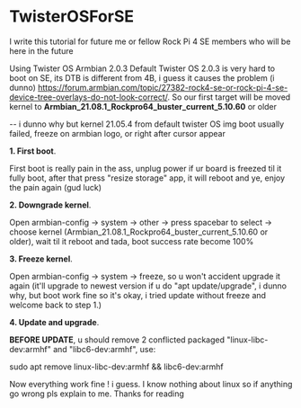 # TwisterOSForSE
I write this tutorial for future me or fellow Rock Pi 4 SE members who will be here in the future

Using Twister OS Armbian 2.0.3
Default Twister OS 2.0.3 is very hard to boot on SE, its DTB is different from 4B, i guess it causes the problem (i dunno)
https://forum.armbian.com/topic/27382-rock4-se-or-rock-pi-4-se-device-tree-overlays-do-not-look-correct/.
So our first target will be moved kernel to **Armbian_21.08.1_Rockpro64_buster_current_5.10.60** or older 

-- i dunno why but kernel 21.05.4 from default twister OS img boot usually failed, freeze on armbian logo, or right after cursor appear 

**1. First boot**.

First boot is really pain in the ass, unplug power if ur board is freezed til it fully boot, after that press "resize storage" app, it will reboot and ye, enjoy the pain again (gud luck)

**2. Downgrade kernel**.

Open armbian-config -> system -> other -> press spacebar to select -> choose kernel (Armbian_21.08.1_Rockpro64_buster_current_5.10.60 or older), wait til it reboot and tada, boot success rate become 100%

**3. Freeze kernel**.

Open armbian-config -> system -> freeze, so u won't accident upgrade it again (it'll upgrade to newest version if u do "apt update/upgrade", i dunno why, but boot work fine so it's okay, i tried update without freeze and welcome back to step 1.)

**4. Update and upgrade**.

**BEFORE UPDATE**, u should remove 2 conflicted packaged "linux-libc-dev:armhf" and "libc6-dev:armhf", use:

sudo apt remove linux-libc-dev:armhf && libc6-dev:armhf

Now everything work fine ! i guess.
I know nothing about linux so if anything go wrong pls explain to me. Thanks for reading 
